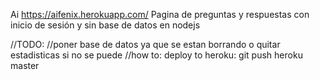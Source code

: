 Ai
https://aifenix.herokuapp.com/
Pagina de preguntas y respuestas con inicio de sesión y sin base de datos en nodejs

//TODO:
//poner base de datos ya que se estan borrando o quitar estadisticas si no se puede
//how to:
deploy to heroku: git push heroku master
